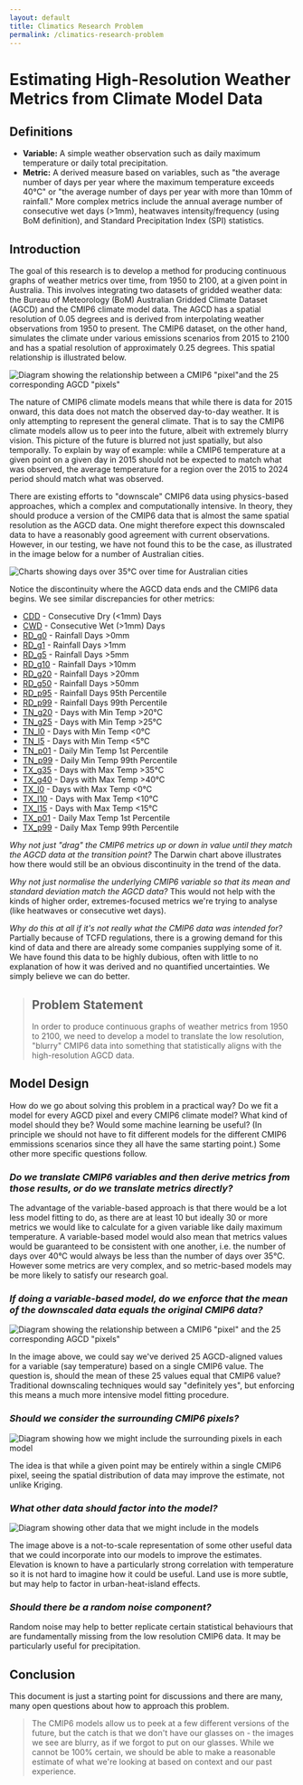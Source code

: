 ```yaml
---
layout: default
title: Climatics Research Problem
permalink: /climatics-research-problem
---
```


# Estimating High-Resolution Weather Metrics from Climate Model Data

## Definitions

- **Variable:** A simple weather observation such as daily maximum temperature or daily total precipitation.
- **Metric:** A derived measure based on variables, such as "the average number of days per year where the maximum temperature exceeds 40°C" or "the average number of days per year with more than 10mm of rainfall." 
More complex metrics include the annual average number of consecutive wet days (>1mm), heatwaves intensity/frequency (using BoM definition), and Standard Precipitation Index (SPI) statistics.

## Introduction

The goal of this research is to develop a method for producing continuous graphs of weather metrics over time, from 1950 to 2100, at a given point in Australia. 
This involves integrating two datasets of gridded weather data: the Bureau of Meteorology (BoM) Australian Gridded Climate Dataset (AGCD) and the CMIP6 climate model data. 
The AGCD has a spatial resolution of 0.05 degrees and is derived from interpolating weather observations from 1950 to present. 
The CMIP6 dataset, on the other hand, simulates the climate under various emissions scenarios from 2015 to 2100 and has a spatial resolution of approximately 0.25 degrees. 
This spatial relationship is illustrated below.

![Diagram showing the relationship between a CMIP6 "pixel"and the 25 corresponding AGCD "pixels"](./images/c2a_pixel_comparison.svg)

The nature of CMIP6 climate models means that while there is data for 2015 onward, this data does not match the observed day-to-day weather. 
It is only attempting to represent the general climate. 
That is to say the CMIP6 climate models allow us to peer into the future, albeit with extremely blurry vision.
This picture of the future is blurred not just spatially, but also temporally.
To explain by way of example: while a CMIP6 temperature at a given point on a given day in 2015 should not be expected to match what was observed, the average temperature for a region over the 2015 to 2024 period should match what was observed. 

There are existing efforts to "downscale" CMIP6 data using physics-based approaches, which a complex and computationally intensive. 
In theory, they should produce a version of the CMIP6 data that is almost the same spatial resolution as the AGCD data.
One might therefore expect this downscaled data to have a reasonably good agreement with current observations.
However, in our testing, we have not found this to be the case, as illustrated in the image below for a number of Australian cities.

![Charts showing days over 35°C over time for Australian cities](./images/TX_g35.png)

Notice the discontinuity where the AGCD data ends and the CMIP6 data begins.
We see similar discrepancies for other metrics:
- [CDD](./images/CDD.png) - Consecutive Dry (<1mm) Days
- [CWD](./images/CWD.png) - Consecutive Wet (>1mm) Days
- [RD_g0](./images/RD_g0.png) - Rainfall Days >0mm
- [RD_g1](./images/RD_g1.png) - Rainfall Days >1mm
- [RD_g5](./images/RD_g5.png) - Rainfall Days >5mm
- [RD_g10](./images/RD_g10.png) - Rainfall Days >10mm
- [RD_g20](./images/RD_g20.png) - Rainfall Days >20mm
- [RD_g50](./images/RD_g50.png) - Rainfall Days >50mm
- [RD_p95](./images/RD_p95.png) - Rainfall Days 95th Percentile
- [RD_p99](./images/RD_p99.png) - Rainfall Days 99th Percentile
- [TN_g20](./images/TN_g20.png) - Days with Min Temp >20°C
- [TN_g25](./images/TN_g25.png) - Days with Min Temp >25°C
- [TN_l0](./images/TN_l0.png) - Days with Min Temp <0°C
- [TN_l5](./images/TN_l5.png) - Days with Min Temp <5°C
- [TN_p01](./images/TN_p01.png) - Daily Min Temp 1st Percentile
- [TN_p99](./images/TN_p99.png) - Daily Min Temp 99th Percentile
- [TX_g35](./images/TX_g35.png) - Days with Max Temp >35°C
- [TX_g40](./images/TX_g40.png) - Days with Max Temp >40°C
- [TX_l0](./images/TX_l0.png) - Days with Max Temp <0°C
- [TX_l10](./images/TX_l10.png) - Days with Max Temp <10°C
- [TX_l15](./images/TX_l15.png) - Days with Max Temp <15°C
- [TX_p01](./images/TX_p01.png) - Daily Max Temp 1st Percentile
- [TX_p99](./images/TX_p99.png) - Daily Max Temp 99th Percentile

*Why not just "drag" the CMIP6 metrics up or down in value until they match the AGCD data at the transition point?*
The Darwin chart above illustrates how there would still be an obvious discontinuity in the trend of the data.

*Why not just normalise the underlying CMIP6 variable so that its mean and standard deviation match the AGCD data?*
This would not help with the kinds of higher order, extremes-focused metrics we're trying to analyse (like heatwaves or consecutive wet days).

*Why do this at all if it's not really what the CMIP6 data was intended for?*
Partially because of TCFD regulations, there is a growing demand for this kind of data and there are already some companies supplying some of it.
We have found this data to be highly dubious, often with little to no explanation of how it was derived and no quantified uncertainties.
We simply believe we can do better.

> ## Problem Statement
> In order to produce continuous graphs of weather metrics from 1950 to 2100, we need to develop a model to translate the low resolution, "blurry" CMIP6 data into something that statistically aligns with the high-resolution AGCD data.

## Model Design

How do we go about solving this problem in a practical way?
Do we fit a model for every AGCD pixel and every CMIP6 climate model?
What kind of model should they be? Would some machine learning be useful?
(In principle we should not have to fit different models for the different CMIP6 emmissions scenarios since they all have the same starting point.)
Some other more specific questions follow.

### *Do we translate CMIP6 variables and then derive metrics from those results, or do we translate metrics directly?*

The advantage of the variable-based approach is that there would be a lot less model fitting to do, as there are at least 10 but ideally 30 or more metrics we would like to calculate for a given variable like daily maximum temperature.
A variable-based model would also mean that metrics values would be guaranteed to be consistent with one another, i.e. the number of days over 40°C would always be less than the number of days over 35°C. 
However some metrics are very complex, and so metric-based models may be more likely to satisfy our research goal.

### *If doing a variable-based model, do we enforce that the mean of the downscaled data equals the original CMIP6 data?*

![Diagram showing the relationship between a CMIP6 "pixel" and the 25 corresponding AGCD "pixels"](./images/c2a_pixel_comparison.svg)

In the image above, we could say we've derived 25 AGCD-aligned values for a variable (say temperature) based on a single CMIP6 value.
The question is, should the mean of these 25 values equal that CMIP6 value?
Traditional downscaling techniques would say "definitely yes", but enforcing this means a much more intensive model fitting procedure.

### *Should we consider the surrounding CMIP6 pixels?*

![Diagram showing how we might include the surrounding pixels in each model](./images/c2a_surrounding_pixels.svg)

The idea is that while a given point may be entirely within a single CMIP6 pixel, seeing the spatial distribution of data may improve the estimate, not unlike Kriging.

### *What other data should factor into the model?*

![Diagram showing other data that we might include in the models](./images/c2a_other_data.svg)

The image above is a not-to-scale representation of some other useful data that we could incorporate into our models to improve the estimates.
Elevation is known to have a particularly strong correlation with temperature so it is not hard to imagine how it could be useful.
Land use is more subtle, but may help to factor in urban-heat-island effects.

### *Should there be a random noise component?*

Random noise may help to better replicate certain statistical behaviours that are fundamentally missing from the low resolution CMIP6 data.
It may be particularly useful for precipitation.

## Conclusion

This document is just a starting point for discussions and there are many, many open questions about how to approach this problem.

> The CMIP6 models allow us to peek at a few different versions of the future, but the catch is that we don't have our glasses on - the images we see are blurry, as if we forgot to put on our glasses.
> While we cannot be 100% certain, we should be able to make a reasonable estimate of what we're looking at based on context and our past experience.